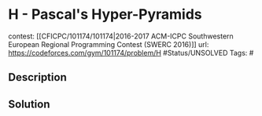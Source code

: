 # H - Pascal's Hyper-Pyramids

contest: [[CFICPC/101174/101174|2016-2017 ACM-ICPC Southwestern European Regional Programming Contest (SWERC 2016)]]
url: https://codeforces.com/gym/101174/problem/H
#Status/UNSOLVED
Tags: #

## Description

## Solution

